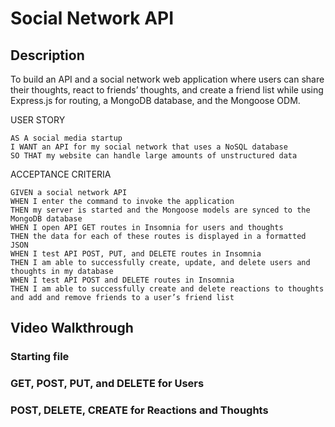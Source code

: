 # Social Network API
## Description
To build an API and a social network web application where users can share their thoughts, react to friends’ thoughts, and create a friend list while using Express.js for routing, a MongoDB database, and the Mongoose ODM. 

USER STORY
```
AS A social media startup
I WANT an API for my social network that uses a NoSQL database
SO THAT my website can handle large amounts of unstructured data
```

ACCEPTANCE CRITERIA
```
GIVEN a social network API
WHEN I enter the command to invoke the application
THEN my server is started and the Mongoose models are synced to the MongoDB database
WHEN I open API GET routes in Insomnia for users and thoughts
THEN the data for each of these routes is displayed in a formatted JSON
WHEN I test API POST, PUT, and DELETE routes in Insomnia
THEN I am able to successfully create, update, and delete users and thoughts in my database
WHEN I test API POST and DELETE routes in Insomnia
THEN I am able to successfully create and delete reactions to thoughts and add and remove friends to a user’s friend list
```
## Video Walkthrough
### Starting file


### GET, POST, PUT, and DELETE for Users


### POST, DELETE, CREATE for Reactions and Thoughts
